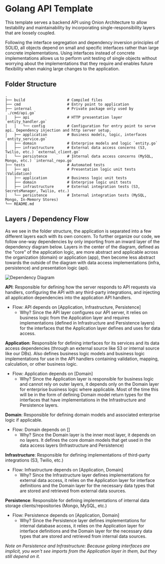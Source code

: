 # Golang API Template

This template serves a backend API using Onion Architecture to allow testability and maintainability by incorporating single-responsibility layers that are loosely coupled.

Following the interface segregation and dependency inversion principles of SOLID, all objects depend on small and specific interfaces rather than large concrete implementations. Using interfaces instead of concrete implementations allows us to perform unit testing of single objects without worrying about the implementations that they require and enables future flexibility when making large changes to the application.

## Folder Structure

	.
	├── build                   # Compiled files
	├── cmd                     # Entry point to application
	├── internal                # Private package only used by `./cmd/api.go`
	│   ├── api                 # HTTP presentation layer `entity_handler.go`
	│   │   └── config          # Configuration for entry point to serve api. Dependency injection and http server setup.
	│   ├── application         # Business models, logic, interfaces `entity_service.go`
	│   ├── domain              # Enterprise models and logic `entity.go`
	│   ├── infrastructure      # External data access concerns (S3, Twilio, etc.) `external_client.go`
	│   └── persistence         # Internal data access concerns (MySQL, Mongo, etc.) `internal_repo.go`
	├── tests                   # Automated tests
    │   ├── api                 # Presentation logic unit tests (Validation)
	│   ├── application         # Business logic unit tests
	│   ├── domain              # Enterprise logic unit tests
	│   ├── infrastructure      # External integration tests (S3, SecretsManager, Twilio, etc.)
	│   └── persistence         # Internal integration tests (MySQL, Mongo, In-Memory Stores)
	└── README.md

## Layers / Dependency Flow

As we see in the folder structure, the application is separated into a few different layers each with its own concern. To further organize our code, we follow one-way dependencies by only importing from an inward layer of the dependency diagram below. Layers in the center of the diagram, defined as the "core" of the application logic, are more abstract and applicable across the organization (domain) or application (app), then become less abstract towards the outside of the diagram with data access implementations (infra, persistence) and presentation logic (api).

![Dependency Diagram](https://jasontaylor.dev/wp-content/uploads/2020/01/Figure-01-2.png)

**API**: Responsible for defining how the server responds to API requests via handlers, configuring the API with any third-party integrations, and injecting all application dependencies into the application API handlers.
- Flow: API depends on \[Application, Infrastructure, Persistence\]
  - Why? Since the API layer configures our API server, it relies on business logic from the Application layer and requires implementations (defined in Infrastructure and Persistence layers) for the interfaces that the Application layer defines and uses for data access.

**Application**: Responsible for defining interfaces for its services and its data access dependencies (through an external source like S3 or internal source like our DBs). Also defines business logic models and business logic implementations for use in the API handlers containing validation, mapping, calculation, or other business logic.
- Flow: Application depends on \[Domain\]
  - Why? Since the Application layer is responsible for business logic and cannot rely on outer layers, it depends only on the Domain layer for enterprise business logic where applicable. Most of the time this will be in the form of defining Domain model return types for the interfaces that have implementations in the Infrastructure and Persistence layers.

**Domain**: Responsible for defining domain models and associated enterprise logic if applicable.
- Flow: Domain depends on \[\]
  - Why? Since the Domain layer is the inner most layer, it depends on no layers. It defines the core domain models that get used in the data access layers (Infrastructure and Persistence)

**Infrastructure**: Responsible for defining implementations of third-party integrations (S3, Twilio, etc.)
- Flow: Infrastructure depends on \[Application, Domain\]
	- Why? Since the Infrastructure layer defines implementations for external data access, it relies on the Application layer for interface definitions and the Domain layer for the necessary data types that are stored and retrieved from external data sources.

**Persistence**: Responsible for defining implementations of internal data storage clients/repositories (Mongo, MySQL, etc.)
- Flow: Persistence depends on \[Application, Domain\]
  - Why? Since the Persistence layer defines implementations for internal database access, it relies on the Application layer for interface definitions and the Domain layer for the necessary data types that are stored and retrieved from internal data sources. 

_Note on Persistence and Infrastructure: Because golang interfaces are implicit, you won't see imports from the Application layer in them, but they still depend on it._
